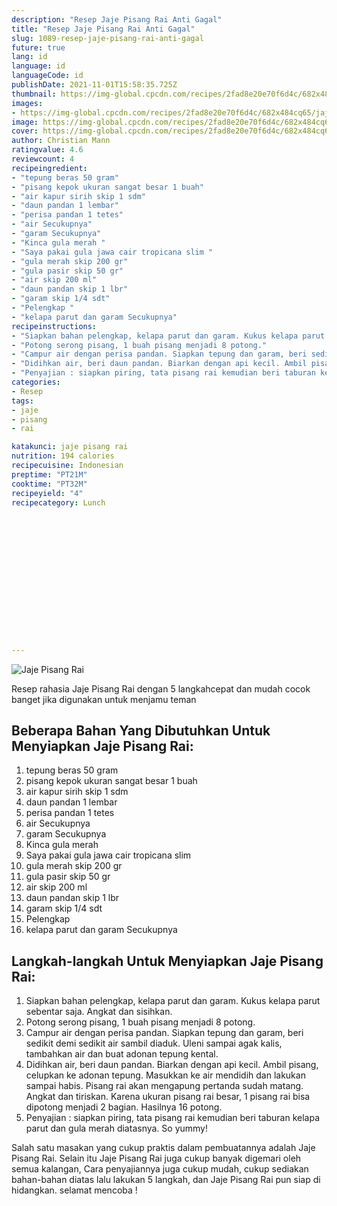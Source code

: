 ```yaml
---
description: "Resep Jaje Pisang Rai Anti Gagal"
title: "Resep Jaje Pisang Rai Anti Gagal"
slug: 1089-resep-jaje-pisang-rai-anti-gagal
future: true
lang: id
language: id
languageCode: id
publishDate: 2021-11-01T15:58:35.725Z 
thumbnail: https://img-global.cpcdn.com/recipes/2fad8e20e70f6d4c/682x484cq65/jaje-pisang-rai-foto-resep-utama.webp
images:
- https://img-global.cpcdn.com/recipes/2fad8e20e70f6d4c/682x484cq65/jaje-pisang-rai-foto-resep-utama.webp
image: https://img-global.cpcdn.com/recipes/2fad8e20e70f6d4c/682x484cq65/jaje-pisang-rai-foto-resep-utama.webp
cover: https://img-global.cpcdn.com/recipes/2fad8e20e70f6d4c/682x484cq65/jaje-pisang-rai-foto-resep-utama.webp
author: Christian Mann
ratingvalue: 4.6
reviewcount: 4
recipeingredient:
- "tepung beras 50 gram"
- "pisang kepok ukuran sangat besar 1 buah"
- "air kapur sirih skip 1 sdm"
- "daun pandan 1 lembar"
- "perisa pandan 1 tetes"
- "air Secukupnya"
- "garam Secukupnya"
- "Kinca gula merah "
- "Saya pakai gula jawa cair tropicana slim "
- "gula merah skip 200 gr"
- "gula pasir skip 50 gr"
- "air skip 200 ml"
- "daun pandan skip 1 lbr"
- "garam skip 1/4 sdt"
- "Pelengkap "
- "kelapa parut dan garam Secukupnya"
recipeinstructions:
- "Siapkan bahan pelengkap, kelapa parut dan garam. Kukus kelapa parut sebentar saja. Angkat dan sisihkan."
- "Potong serong pisang, 1 buah pisang menjadi 8 potong."
- "Campur air dengan perisa pandan. Siapkan tepung dan garam, beri sedikit demi sedikit air sambil diaduk. Uleni sampai agak kalis, tambahkan air dan buat adonan tepung kental."
- "Didihkan air, beri daun pandan. Biarkan dengan api kecil. Ambil pisang, celupkan ke adonan tepung. Masukkan ke air mendidih dan lakukan sampai habis. Pisang rai akan mengapung pertanda sudah matang. Angkat dan tiriskan. Karena ukuran pisang rai besar, 1 pisang rai bisa dipotong menjadi 2 bagian. Hasilnya 16 potong."
- "Penyajian : siapkan piring, tata pisang rai kemudian beri taburan kelapa parut dan gula merah diatasnya. So yummy!"
categories:
- Resep
tags:
- jaje
- pisang
- rai

katakunci: jaje pisang rai 
nutrition: 194 calories
recipecuisine: Indonesian
preptime: "PT21M"
cooktime: "PT32M"
recipeyield: "4"
recipecategory: Lunch


     
    
    
    
    
    
    
    
    
    
    
      
    
---
```



![Jaje Pisang Rai](https://img-global.cpcdn.com/recipes/2fad8e20e70f6d4c/682x484cq65/jaje-pisang-rai-foto-resep-utama.webp)

Resep rahasia Jaje Pisang Rai    dengan 5 langkahcepat dan mudah cocok banget jika digunakan untuk menjamu teman

<!--inarticleads1-->

## Beberapa Bahan Yang Dibutuhkan Untuk Menyiapkan Jaje Pisang Rai:

1. tepung beras 50 gram
1. pisang kepok ukuran sangat besar 1 buah
1. air kapur sirih skip 1 sdm
1. daun pandan 1 lembar
1. perisa pandan 1 tetes
1. air Secukupnya
1. garam Secukupnya
1. Kinca gula merah 
1. Saya pakai gula jawa cair tropicana slim 
1. gula merah skip 200 gr
1. gula pasir skip 50 gr
1. air skip 200 ml
1. daun pandan skip 1 lbr
1. garam skip 1/4 sdt
1. Pelengkap 
1. kelapa parut dan garam Secukupnya



<!--inarticleads2-->

## Langkah-langkah Untuk Menyiapkan Jaje Pisang Rai:

1. Siapkan bahan pelengkap, kelapa parut dan garam. Kukus kelapa parut sebentar saja. Angkat dan sisihkan.
1. Potong serong pisang, 1 buah pisang menjadi 8 potong.
1. Campur air dengan perisa pandan. Siapkan tepung dan garam, beri sedikit demi sedikit air sambil diaduk. Uleni sampai agak kalis, tambahkan air dan buat adonan tepung kental.
1. Didihkan air, beri daun pandan. Biarkan dengan api kecil. Ambil pisang, celupkan ke adonan tepung. Masukkan ke air mendidih dan lakukan sampai habis. Pisang rai akan mengapung pertanda sudah matang. Angkat dan tiriskan. Karena ukuran pisang rai besar, 1 pisang rai bisa dipotong menjadi 2 bagian. Hasilnya 16 potong.
1. Penyajian : siapkan piring, tata pisang rai kemudian beri taburan kelapa parut dan gula merah diatasnya. So yummy!




Salah satu masakan yang cukup praktis dalam pembuatannya adalah  Jaje Pisang Rai. Selain itu  Jaje Pisang Rai  juga cukup banyak digemari oleh semua kalangan, Cara penyajiannya juga cukup mudah, cukup sediakan bahan-bahan diatas lalu lakukan 5 langkah, dan  Jaje Pisang Rai  pun siap di hidangkan. selamat mencoba !
